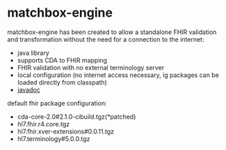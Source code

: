 # matchbox-engine

matchbox-engine has been created to allow a standalone FHIR validation and transformation without the need for a connection to the internet:

- java library
- supports CDA to FHIR mapping
- FHIR validation with no external terminology server
- local configuration (no internet access necessary, ig packages can be loaded directly from classpath)
- [javadoc](/apidocs/)

default fhir package configuration:

- cda-core-2.0#2.1.0-cibuild.tgz(*patched) 
- hl7.fhir.r4.core.tgz
- hl7.fhir.xver-extensions#0.0.11.tgz
- hl7.terminology#5.0.0.tgz


